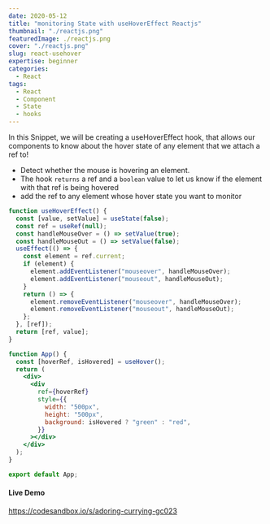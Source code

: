 ```yaml
---
date: 2020-05-12
title: "monitoring State with useHoverEffect Reactjs"
thumbnail: "./reactjs.png"
featuredImage: ./reactjs.png
cover: "./reactjs.png"
slug: react-usehover
expertise: beginner
categories:
  - React
tags:
  - React
  - Component
  - State
  - hooks
---
```


In this Snippet, we will be creating a useHoverEffect hook, that allows our components to know about the hover state of any element that we attach a ref to!

- Detect whether the mouse is hovering an element.
- The hook `returns` a ref and a `boolean` value to let us know if the element with that ref is being hovered
- add the ref to any element whose hover state you want to monitor

```jsx
function useHoverEffect() {
  const [value, setValue] = useState(false);
  const ref = useRef(null);
  const handleMouseOver = () => setValue(true);
  const handleMouseOut = () => setValue(false);
  useEffect(() => {
    const element = ref.current;
    if (element) {
      element.addEventListener("mouseover", handleMouseOver);
      element.addEventListener("mouseout", handleMouseOut);
    }
    return () => {
      element.removeEventListener("mouseover", handleMouseOver);
      element.removeEventListener("mouseout", handleMouseOut);
    };
  }, [ref]);
  return [ref, value];
}
```

```jsx
function App() {
  const [hoverRef, isHovered] = useHover();
  return (
    <div>
      <div
        ref={hoverRef}
        style={{
          width: "500px",
          height: "500px",
          background: isHovered ? "green" : "red",
        }}
      ></div>
    </div>
  );
}

export default App;
```

#### Live Demo

https://codesandbox.io/s/adoring-currying-gc023
